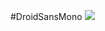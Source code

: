 #DroidSansMono ![](https://cloud.githubusercontent.com/assets/8317250/7021754/22175c64-dd60-11e4-9a1e-c884e5202581.png)
